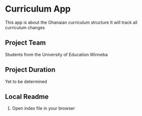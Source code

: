 # Curriculum App

This app is about the Ghanaian curriculum structure
It will track all curriculum changes

## Project Team

Students from the University of Education Winneba

## Project Duration

Yet to be determined

## Local Readme

1. Open index file in your browser
